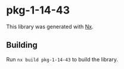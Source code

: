 # pkg-1-14-43

This library was generated with [Nx](https://nx.dev).

## Building

Run `nx build pkg-1-14-43` to build the library.
